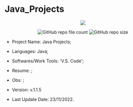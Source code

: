 # Java_Projects

<p align="center">
<img src="http://img.shields.io/static/v1?label=STATUS&message=Concluded&color=blue&style=flat"/>
</p>

<p align="center">
<img alt="GitHub repo file count" src="https://img.shields.io/github/directory-file-count/Rafa-KozAnd/Java_Projects">
<img alt="GitHub repo size" src="https://img.shields.io/github/repo-size/Rafa-KozAnd/Java_Projects">
</p>

- Project Name: Java Projects;
- Languages: Java;
- Softwares/Work Tools: 'V.S. Code';
- Resume: ;
- Obs: ;
- Version: v.1.1.5


- Last Update Date: 23/11/2022.

##
